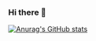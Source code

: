 ### Hi there 👋

[![Anurag's GitHub stats](https://github-readme-stats.vercel.app/api?username=ruliancruz)](https://github.com/anuraghazra/github-readme-stats)
